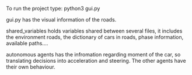 To run the project type:
python3 gui.py


gui.py has the visual information of the roads.

shared_variables holds variables shared between several files, it includes the environment roads, the dictionary of cars in roads, phase information, available paths....

autonomous agents has the infromation regarding moment of the car, so translating decisions into acceleration and steering.
The other agents have their own behaviour.
